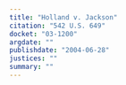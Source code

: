 ```yaml
---
title: "Holland v. Jackson"
citation: "542 U.S. 649"
docket: "03-1200"
argdate: ""
publishdate: "2004-06-28"
justices: ""
summary: ""
---
```


